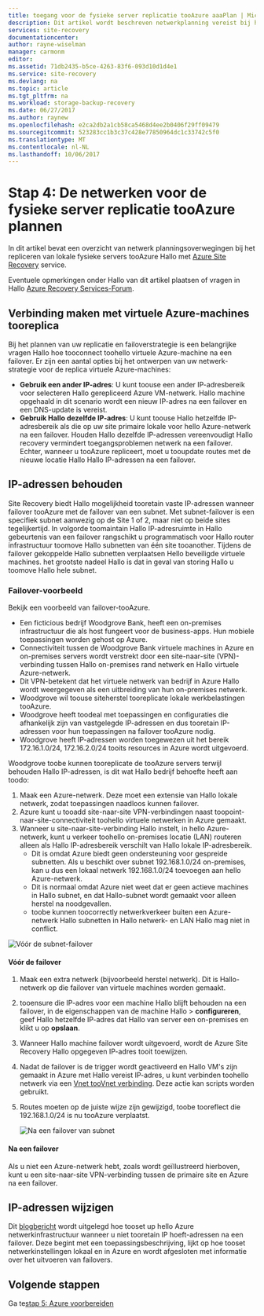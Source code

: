```yaml
---
title: toegang voor de fysieke server replicatie tooAzure aaaPlan | Microsoft Docs
description: Dit artikel wordt beschreven netwerkplanning vereist bij het repliceren van fysieke servers tooAzure
services: site-recovery
documentationcenter: 
author: rayne-wiselman
manager: carmonm
editor: 
ms.assetid: 71db2435-b5ce-4263-83f6-093d10d1d4e1
ms.service: site-recovery
ms.devlang: na
ms.topic: article
ms.tgt_pltfrm: na
ms.workload: storage-backup-recovery
ms.date: 06/27/2017
ms.author: raynew
ms.openlocfilehash: e2ca2db2a1cb58ca5468d4ee2b0406f29ff09479
ms.sourcegitcommit: 523283cc1b3c37c428e77850964dc1c33742c5f0
ms.translationtype: MT
ms.contentlocale: nl-NL
ms.lasthandoff: 10/06/2017
---
```

# <a name="step-4-plan-networking-for-physical-server-replication-tooazure"></a>Stap 4: De netwerken voor de fysieke server replicatie tooAzure plannen

In dit artikel bevat een overzicht van netwerk planningsoverwegingen bij het repliceren van lokale fysieke servers tooAzure Hallo met [Azure Site Recovery](site-recovery-overview.md) service.

Eventuele opmerkingen onder Hallo van dit artikel plaatsen of vragen in Hallo [Azure Recovery Services-Forum](https://social.msdn.microsoft.com/forums/azure/home?forum=hypervrecovmgr).


## <a name="connect-tooreplica-azure-vms"></a>Verbinding maken met virtuele Azure-machines tooreplica

Bij het plannen van uw replicatie en failoverstrategie is een belangrijke vragen Hallo hoe tooconnect toohello virtuele Azure-machine na een failover. Er zijn een aantal opties bij het ontwerpen van uw netwerk-strategie voor de replica virtuele Azure-machines:

- **Gebruik een ander IP-adres**: U kunt toouse een ander IP-adresbereik voor selecteren Hallo gerepliceerd Azure VM-netwerk. Hallo machine opgehaald in dit scenario wordt een nieuw IP-adres na een failover en een DNS-update is vereist.
- **Gebruik Hallo dezelfde IP-adres**: U kunt toouse Hallo hetzelfde IP-adresbereik als die op uw site primaire lokale voor hello Azure-netwerk na een failover. Houden Hallo dezelfde IP-adressen vereenvoudigt Hallo recovery vermindert toegangsproblemen netwerk na een failover. Echter, wanneer u tooAzure repliceert, moet u tooupdate routes met de nieuwe locatie Hallo Hallo IP-adressen na een failover.

## <a name="retain-ip-addresses"></a>IP-adressen behouden

Site Recovery biedt Hallo mogelijkheid tooretain vaste IP-adressen wanneer failover tooAzure met de failover van een subnet.
Met subnet-failover is een specifiek subnet aanwezig op de Site 1 of 2, maar niet op beide sites tegelijkertijd. In volgorde toomaintain Hallo IP-adresruimte in Hallo gebeurtenis van een failover rangschikt u programmatisch voor Hallo router infrastructuur toomove Hallo subnetten van één site tooanother. Tijdens de failover gekoppelde Hallo subnetten verplaatsen Hello beveiligde virtuele machines. het grootste nadeel Hallo is dat in geval van storing Hallo u toomove Hallo hele subnet.

### <a name="failover-example"></a>Failover-voorbeeld

Bekijk een voorbeeld van failover-tooAzure.

- Een ficticious bedrijf Woodgrove Bank, heeft een on-premises infrastructuur die als host fungeert voor de business-apps. Hun mobiele toepassingen worden gehost op Azure.
- Connectiviteit tussen de Woodgrove Bank virtuele machines in Azure en on-premises servers wordt verstrekt door een site-naar-site (VPN)-verbinding tussen Hallo on-premises rand netwerk en Hallo virtuele Azure-netwerk.
- Dit VPN-betekent dat het virtuele netwerk van bedrijf in Azure Hallo wordt weergegeven als een uitbreiding van hun on-premises netwerk.
- Woodgrove wil toouse siteherstel tooreplicate lokale werkbelastingen tooAzure.
 - Woodgrove heeft toodeal met toepassingen en configuraties die afhankelijk zijn van vastgelegde IP-adressen en dus tooretain IP-adressen voor hun toepassingen na failover tooAzure nodig.
 - Woodgrove heeft IP-adressen worden toegewezen uit het bereik 172.16.1.0/24, 172.16.2.0/24 tooits resources in Azure wordt uitgevoerd.


Woodgrove toobe kunnen tooreplicate de tooAzure servers terwijl behouden Hallo IP-adressen, is dit wat Hallo bedrijf behoefte heeft aan toodo:

1. Maak een Azure-netwerk. Deze moet een extensie van Hallo lokale netwerk, zodat toepassingen naadloos kunnen failover.
2. Azure kunt u tooadd site-naar-site VPN-verbindingen naast toopoint-naar-site-connectiviteit toohello virtuele netwerken in Azure gemaakt.
3. Wanneer u site-naar-site-verbinding Hallo instelt, in hello Azure-netwerk, kunt u verkeer toohello on-premises locatie (LAN) routeren alleen als Hallo IP-adresbereik verschilt van Hallo lokale IP-adresbereik.
    - Dit is omdat Azure biedt geen ondersteuning voor gespreide subnetten. Als u beschikt over subnet 192.168.1.0/24 on-premises, kan u dus een lokaal netwerk 192.168.1.0/24 toevoegen aan hello Azure-netwerk.
    - Dit is normaal omdat Azure niet weet dat er geen actieve machines in Hallo subnet, en dat Hallo-subnet wordt gemaakt voor alleen herstel na noodgevallen.
    - toobe kunnen toocorrectly netwerkverkeer buiten een Azure-netwerk Hallo subnetten in Hallo netwerk- en LAN Hallo mag niet in conflict.

![Vóór de subnet-failover](./media/physical-walkthrough-network/network-design7.png)

#### <a name="before-failover"></a>Vóór de failover

1. Maak een extra netwerk (bijvoorbeeld herstel netwerk). Dit is Hallo-netwerk op die failover van virtuele machines worden gemaakt.
2. tooensure die IP-adres voor een machine Hallo blijft behouden na een failover, in de eigenschappen van de machine Hallo > **configureren**, geef Hallo hetzelfde IP-adres dat Hallo van server een on-premises en klikt u op **opslaan**.
3. Wanneer Hallo machine failover wordt uitgevoerd, wordt de Azure Site Recovery Hallo opgegeven IP-adres tooit toewijzen.
4. Nadat de failover is de trigger wordt geactiveerd en Hallo VM's zijn gemaakt in Azure met Hallo vereist IP-adres, u kunt verbinden toohello netwerk via een [Vnet tooVnet verbinding](../vpn-gateway/virtual-networks-configure-vnet-to-vnet-connection.md). Deze actie kan scripts worden gebruikt.
5. Routes moeten op de juiste wijze zijn gewijzigd, toobe tooreflect die 192.168.1.0/24 is nu tooAzure verplaatst.

    ![Na een failover van subnet](./media/physical-walkthrough-network/network-design9.png)

#### <a name="after-failover"></a>Na een failover

Als u niet een Azure-netwerk hebt, zoals wordt geïllustreerd hierboven, kunt u een site-naar-site VPN-verbinding tussen de primaire site en Azure na een failover.

## <a name="change-ip-addresses"></a>IP-adressen wijzigen

Dit [blogbericht](http://azure.microsoft.com/blog/2014/09/04/networking-infrastructure-setup-for-microsoft-azure-as-a-disaster-recovery-site/) wordt uitgelegd hoe tooset up hello Azure netwerkinfrastructuur wanneer u niet tooretain IP hoeft-adressen na een failover. Deze begint met een toepassingsbeschrijving, lijkt op hoe tooset netwerkinstellingen lokaal en in Azure en wordt afgesloten met informatie over het uitvoeren van failovers.  

## <a name="next-steps"></a>Volgende stappen

Ga te[stap 5: Azure voorbereiden](physical-walkthrough-prepare-azure.md)
